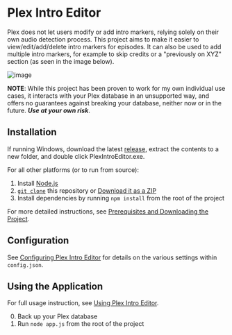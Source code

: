 # Plex Intro Editor

Plex does not let users modify or add intro markers, relying solely on their own audio detection process. This project aims to make it easier to view/edit/add/delete intro markers for episodes. It can also be used to add multiple intro markers, for example to skip credits or a "previously on XYZ" section (as seen in the image below).

![image](https://user-images.githubusercontent.com/7410989/182755772-5aabbfe9-4c25-486c-8798-d7ed09337edb.png)


**NOTE**: While this project has been proven to work for my own individual use cases, it interacts with your Plex database in an unsupported way, and offers no guarantees against breaking your database, neither now or in the future. **_Use at your own risk_**.

## Installation

If running Windows, download the latest [release](https://github.com/danrahn/PlexIntroEditor/releases), extract the contents to a new folder, and double click PlexIntroEditor.exe.

For all other platforms (or to run from source):

1. Install [Node.js](https://nodejs.org/en/)
2. [`git clone`](https://docs.github.com/en/repositories/creating-and-managing-repositories/cloning-a-repository) this repository or [Download it as a ZIP](https://github.com/danrahn/PlexIntroEditor/archive/refs/heads/main.zip)
3. Install dependencies by running `npm install` from the root of the project

For more detailed instructions, see [Prerequisites and Downloading the Project](https://github.com/danrahn/PlexIntroEditor/wiki/installation).

## Configuration

See [Configuring Plex Intro Editor](https://github.com/danrahn/PlexIntroEditor/wiki/configuration) for details on the various settings within `config.json`.

## Using the Application

For full usage instruction, see [Using Plex Intro Editor](https://github.com/danrahn/PlexIntroEditor/wiki/usage).

0. Back up your Plex database
1. Run `node app.js` from the root of the project
